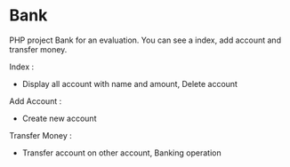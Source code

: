 # Bank

PHP project Bank for an evaluation. You can see a index, add account and transfer money.

Index :

- Display all account with name and amount, Delete account

Add Account :

- Create new account

Transfer Money :

- Transfer account on other account, Banking operation
